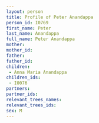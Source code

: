 ```yaml
---
layout: person
title: Profile of Peter Anandappa
person_id: I0769
first_name: Peter
last_name: Anandappa
full_name: Peter Anandappa
mother: 
mother_id: 
father: 
father_id: 
children:
 - Anna Maria Anandappa
children_ids:
 - I0076
partners:
partner_ids:
relevant_trees_names:
relevant_trees_ids:
sex: M
---
```


